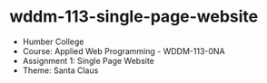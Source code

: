 # wddm-113-single-page-website

- Humber College
- Course: Applied Web Programming - WDDM-113-0NA
- Assignment 1: Single Page Website
- Theme: Santa Claus
